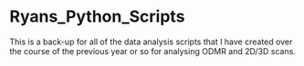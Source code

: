 # Ryans_Python_Scripts
This is a back-up for all of the data analysis scripts that I have created over the course of the previous year or so for analysing ODMR and 2D/3D scans.
